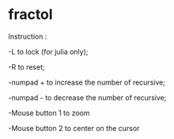 # fractol

Instruction :

-L to lock (for julia only);

-R to reset;

-numpad + to increase the number of recursive;

-numpad - to decrease the number of recursive;

-Mouse button 1 to zoom

-Mouse button 2 to center on the cursor
